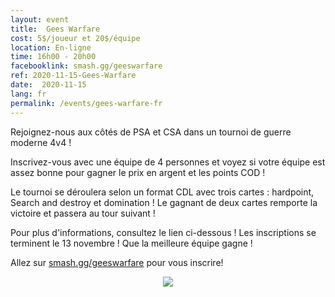 ```yaml
---
layout: event
title:  Gees Warfare
cost: 5$/joueur et 20$/équipe
location: En-ligne
time: 16h00 - 20h00
facebooklink: smash.gg/geeswarfare
ref: 2020-11-15-Gees-Warfare
date:  2020-11-15
lang: fr
permalink: /events/gees-warfare-fr
---
```


Rejoignez-nous aux côtés de PSA et CSA dans un tournoi de guerre moderne 4v4 !

Inscrivez-vous avec une équipe de 4 personnes et voyez si votre équipe est assez bonne pour gagner le prix en argent et les points COD !

Le tournoi se déroulera selon un format CDL avec trois cartes : hardpoint, Search and destroy et domination ! Le gagnant de deux cartes remporte la victoire et passera au tour suivant !

Pour plus d'informations, consultez le lien ci-dessous ! Les inscriptions se terminent le 13 novembre ! Que la meilleure équipe gagne !

Allez sur [smash.gg/geeswarfare](smash.gg/geeswarfare) pour vous inscrire!

<div style="text-align:center"><img src="../images/events/cssa_gees_warfare.jpg"/></div>